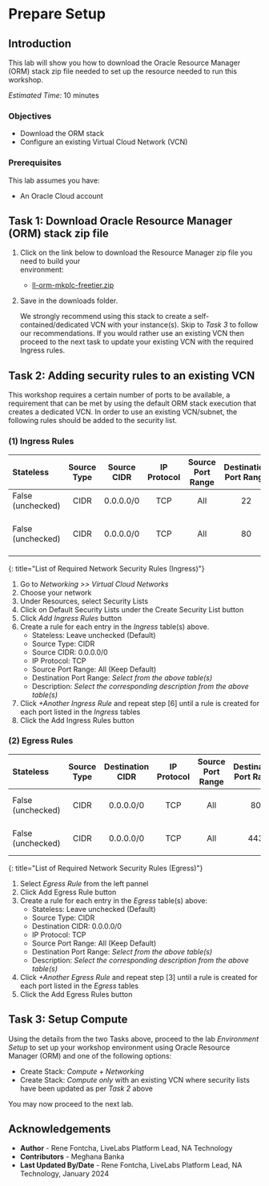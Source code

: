 # Prepare Setup

## Introduction
This lab will show you how to download the Oracle Resource Manager (ORM) stack zip file needed to set up the resource needed to run this workshop.

*Estimated Time:* 10 minutes

### Objectives
-   Download the ORM stack
-   Configure an existing Virtual Cloud Network (VCN)

### Prerequisites
This lab assumes you have:
- An Oracle Cloud account

## Task 1: Download Oracle Resource Manager (ORM) stack zip file

1.  Click on the link below to download the Resource Manager zip file you need to build your   
    environment:

    - [ll-orm-mkplc-freetier.zip](https://c4u04.objectstorage.us-ashburn-1.oci.customer-oci.com/p/aanun53DXeWdo-nDsbl8sVzOpKqZk0_bky6tNc_U_ZwG7Gb8aAGjVm9LpmNZYHZG/n/c4u04/b/livelabsfiles/o/goldengate-library/ll-orm-23aigg-topologies-freetier.zip)

         
2.  Save in the downloads folder.

    We strongly recommend using this stack to create a self-contained/dedicated VCN with your instance(s). Skip to *Task 3* to follow our recommendations. If you would rather use an existing VCN then proceed to the next task to update your existing VCN with the required Ingress rules.

## Task 2: Adding security rules to an existing VCN

This workshop requires a certain number of ports to be available, a requirement that can be met by using the default ORM stack execution that creates a dedicated VCN. In order to use an existing VCN/subnet, the following rules should be added to the security list.

### **(1) Ingress Rules**

|Stateless          |Source Type	|Source CIDR	|IP Protocol	|Source Port Range	|Destination Port Range	|Description                |
| :-----------      |  :--------:   |  :--------:   | :----------:  | :------------:    | :-----------------:   | :------------------------ |
|False (unchecked)  |CIDR           |0.0.0.0/0      |TCP            |All                |22                     |SSH                        |
|False (unchecked)  |CIDR           |0.0.0.0/0      |TCP            |All                |80                     |Remote Desktop using noVNC |
{: title="List of Required Network Security Rules (Ingress)"}

<!-- **Notes**: This next table is for reference and should be adapted for the workshop. If optional rules are needed as shown in the example below, then uncomment it and add those optional rules. The first entry is just for illustration and may not fit your workshop -->

<!--
|Stateless          |Source Type	|Source CIDR	|IP Protocol	|Source Port Range	|Destination Port Range	|Description                        |
| :-----------      |:-----------   |  :--------:   | :----------:  | :------------:    | :-----------------:   | :------------------------         |
|False (unchecked)  |CIDR           |0.0.0.0/0      |TCP            |All                |8080                   |e.g. Remote access for web app #1  |
|False (unchecked)  |CIDR           |0.0.0.0/0      |TCP            |All                |443                    |e.g. Remote access for web app #2  |
{: title="List of Optional Network Security Rules (Ingress)"}
-->

1.  Go to *Networking >> Virtual Cloud Networks*
2.  Choose your network
3.  Under Resources, select Security Lists
4.  Click on Default Security Lists under the Create Security List button
5.  Click *Add Ingress Rules* button
6.  Create a rule for each entry in the *Ingress* table(s) above.  
    - Stateless: Leave unchecked (Default)
    - Source Type: CIDR
    - Source CIDR: 0.0.0.0/0
    - IP Protocol: TCP
    - Source Port Range: All (Keep Default)
    - Destination Port Range: *Select from the above table(s)*
    - Description: *Select the corresponding description from the above table(s)*
7. Click *+Another Ingress Rule* and repeat step [6] until a rule is created for each port listed in the *Ingress* tables
8.  Click the Add Ingress Rules button

### **(2) Egress Rules**

|Stateless          |Source Type	|Destination CIDR	|IP Protocol	|Source Port Range	|Destination Port Range	|Description                |
| :-----------      |  :--------:   |  :--------:       | :----------:  | :------------:    | :-----------------:   | :------------------------ |
|False (unchecked)  |CIDR           |0.0.0.0/0          |TCP            |All                |80                     |Outbound HTTP access       |
|False (unchecked)  |CIDR           |0.0.0.0/0          |TCP            |All                |443                    |Outbound HTTPS access      |
{: title="List of Required Network Security Rules (Egress)"}

<!-- **Notes**: This next table is for reference and should be adapted for the workshop. If optional rules are needed as shown in the example below, then uncomment it and add those optional rules. The first entry is just for illustration and may not fit your workshop -->

<!--
|Stateless          |Source Type	|Destination CIDR	|IP Protocol	|Source Port Range	|Destination Port Range	|Description                                        |
| :-----------      | :-----------  |  :--------:       | :----------:  | :------------:    | :-----------------:   | :------------------------                         |
|False (unchecked)  |CIDR           |0.0.0.0/0          |TCP            |All                |1521                   |e.g. Remote oracle DB Listener anywhere            |
|False (unchecked)  |CIDR           |130.129.10.45/32   |TCP            |All                |1525                   |e.g. Remote oracle DB Listener at IP 130.129.10.45 |
{: title="List of Optional Network Security Rules (Egress)"}
-->

1.  Select *Egress Rule* from the left pannel
2.  Click Add Egress Rule button
3.  Create a rule for each entry in the *Egress* table(s) above:  
    - Stateless: Leave unchecked (Default)
    - Source Type: CIDR
    - Destination CIDR: 0.0.0.0/0
    - IP Protocol: TCP
    - Source Port Range: All (Keep Default)
    - Destination Port Range: *Select from the above table(s)*
    - Description: *Select the corresponding description from the above table(s)*
4. Click *+Another Egress Rule* and repeat step [3] until a rule is created for each port listed in the *Egress* tables
5.  Click the Add Egress Rules button

## Task 3: Setup Compute   
Using the details from the two Tasks above, proceed to the lab *Environment Setup* to set up your workshop environment using Oracle Resource Manager (ORM) and one of the following options:
-  Create Stack:  *Compute + Networking*
-  Create Stack:  *Compute only* with an existing VCN where security lists have been updated as per *Task 2* above

You may now proceed to the next lab.

## Acknowledgements
* **Author** - Rene Fontcha, LiveLabs Platform Lead, NA Technology
* **Contributors** - Meghana Banka
* **Last Updated By/Date** - Rene Fontcha, LiveLabs Platform Lead, NA Technology, January 2024
